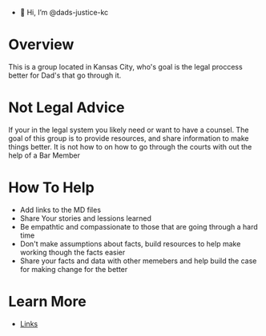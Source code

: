 - 👋 Hi, I’m @dads-justice-kc

# Overview
This is a group located in Kansas City, who's goal is the legal proccess better for Dad's that go through it. 

# Not Legal Advice
If your in the legal system you likely need or want to have a counsel. 
The goal of this group is to provide resources, and share information to make things better. 
It is not how to on how to go through the courts with out the help of a Bar Member 

# How To Help
- Add links to the MD files
- Share Your stories and lessions learned
- Be empathtic and compassionate to those that are going through a hard time
- Don't make assumptions about facts, build resources to help make working though the facts easier
- Share your facts and data with other memebers and help build the case for making change for the better

# Learn More
 - [Links](Links.md)